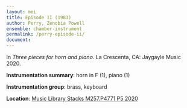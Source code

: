 ```yaml
---
layout: mei
title: Episode II (1983) 
author: Perry, Zenobia Powell 
ensemble: chamber-instrument
permalink: /perry-episode-ii/
document: 
---
```


In *Three pieces for horn and piano.* La Crescenta, CA: Jaygayle Music 2020.

**Instrumentation summary**: horn in F (1), piano (1)

**Instrumentation group**: brass, keyboard

**Location**: <a href="https://tufts.primo.exlibrisgroup.com/permalink/01TUN_INST/1kc9gia/alma991018616872703851" target="_blank">Music Library Stacks M257.P4771 P5 2020</a>